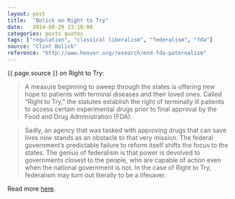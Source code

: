 ```yaml
---
layout: post
title:  "Bolick on Right to Try"
date:   2014-08-29 23:18:00
categories: posts quotes
tags: ["regulation", "classical liberalism", "federalism", "fda"]
source: "Clint Bolick"
reference: "http://www.hoover.org/research/end-fda-paternalism"
---
```


{{ page.source }} on Right to Try:

> A measure beginning to sweep through the states is offering new hope to patients with terminal diseases and their loved ones. Called “Right to Try,” the statutes establish the right of terminally ill patients to access certain experimental drugs prior to final approval by the Food and Drug Administration (FDA).

> Sadly, an agency that was tasked with approving drugs that can save lives now stands as an obstacle to that very mission. The federal government’s predictable failure to reform itself shifts the focus to the states. The genius of federalism is that power is devolved to governments closest to the people, who are capable of action even when the national government is not. In the case of Right to Try, federalism may turn out literally to be a lifesaver.

Read more [here]({{page.reference}}).
